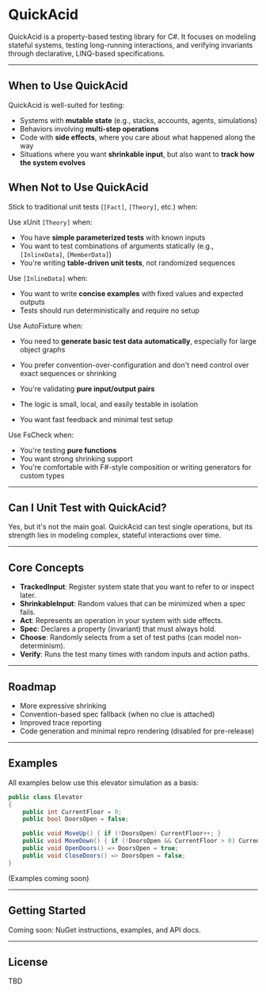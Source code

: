 # QuickAcid

QuickAcid is a property-based testing library for C#. It focuses on modeling stateful systems, testing long-running interactions, and verifying invariants through declarative, LINQ-based specifications.

---

## When to Use QuickAcid

QuickAcid is well-suited for testing:

- Systems with **mutable state** (e.g., stacks, accounts, agents, simulations)
- Behaviors involving **multi-step operations**
- Code with **side effects**, where you care about what happened along the way
- Situations where you want **shrinkable input**, but also want to **track how the system evolves**

## When Not to Use QuickAcid

Stick to traditional unit tests (`[Fact]`, `[Theory]`, etc.) when:

Use xUnit `[Theory]` when:
- You have **simple parameterized tests** with known inputs
- You want to test combinations of arguments statically (e.g., `[InlineData]`, `[MemberData]`)
- You're writing **table-driven unit tests**, not randomized sequences

Use `[InlineData]` when:
- You want to write **concise examples** with fixed values and expected outputs
- Tests should run deterministically and require no setup

Use AutoFixture when:
- You need to **generate basic test data automatically**, especially for large object graphs
- You prefer convention-over-configuration and don't need control over exact sequences or shrinking

- You're validating **pure input/output pairs**
- The logic is small, local, and easily testable in isolation
- You want fast feedback and minimal test setup

Use FsCheck when:

- You're testing **pure functions**
- You want strong shrinking support
- You're comfortable with F#-style composition or writing generators for custom types

---

## Can I Unit Test with QuickAcid?

Yes, but it's not the main goal. QuickAcid can test single operations, but its strength lies in modeling complex, stateful interactions over time.

---

## Core Concepts

- **TrackedInput**: Register system state that you want to refer to or inspect later.
- **ShrinkableInput**: Random values that can be minimized when a spec fails.
- **Act**: Represents an operation in your system with side effects.
- **Spec**: Declares a property (invariant) that must always hold.
- **Choose**: Randomly selects from a set of test paths (can model non-determinism).
- **Verify**: Runs the test many times with random inputs and action paths.

---

## Roadmap

- More expressive shrinking
- Convention-based spec fallback (when no clue is attached)
- Improved trace reporting
- Code generation and minimal repro rendering (disabled for pre-release)

---

## Examples

All examples below use this elevator simulation as a basis:

```csharp
public class Elevator
{
    public int CurrentFloor = 0;
    public bool DoorsOpen = false;

    public void MoveUp() { if (!DoorsOpen) CurrentFloor++; }
    public void MoveDown() { if (!DoorsOpen && CurrentFloor > 0) CurrentFloor--; }
    public void OpenDoors() => DoorsOpen = true;
    public void CloseDoors() => DoorsOpen = false;
}
```

(Examples coming soon)

---

## Getting Started

Coming soon: NuGet instructions, examples, and API docs.

---

## License

TBD

